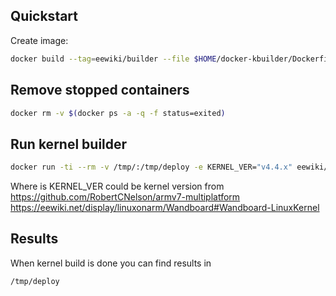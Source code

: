 ## Quickstart

Create image:

```bash
docker build --tag=eewiki/builder --file $HOME/docker-kbuilder/Dockerfile .
```

## Remove stopped containers
```bash
docker rm -v $(docker ps -a -q -f status=exited)
```

## Run kernel builder
```bash
docker run -ti --rm -v /tmp/:/tmp/deploy -e KERNEL_VER="v4.4.x" eewiki/builder
```

Where is KERNEL_VER could be kernel version from 
https://github.com/RobertCNelson/armv7-multiplatform
https://eewiki.net/display/linuxonarm/Wandboard#Wandboard-LinuxKernel

## Results
When kernel build is done you can find results in

```bash
/tmp/deploy
```


